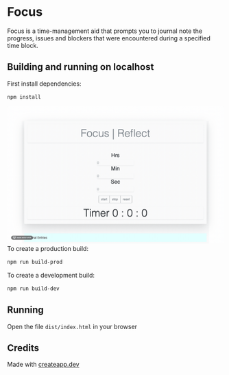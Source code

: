 # Focus

Focus is a time-management aid that prompts you to journal note the progress, issues and blockers that were encountered during a specified time block.

## Building and running on localhost

First install dependencies:

```sh
npm install
```
![Timer](demo/setTimer.gif)
To create a production build:

```sh
npm run build-prod
```

To create a development build:

```sh
npm run build-dev
```

## Running

Open the file `dist/index.html` in your browser

## Credits

Made with [createapp.dev](https://createapp.dev/)
